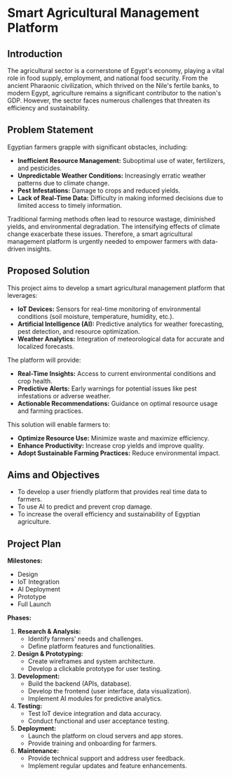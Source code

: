 # Smart Agricultural Management Platform 
## Introduction

The agricultural sector is a cornerstone of Egypt's economy, playing a vital role in food supply, employment, and national food security. From the ancient Pharaonic civilization, which thrived on the Nile's fertile banks, to modern Egypt, agriculture remains a significant contributor to the nation's GDP. However, the sector faces numerous challenges that threaten its efficiency and sustainability.

## Problem Statement

Egyptian farmers grapple with significant obstacles, including:

* **Inefficient Resource Management:** Suboptimal use of water, fertilizers, and pesticides.
* **Unpredictable Weather Conditions:** Increasingly erratic weather patterns due to climate change.
* **Pest Infestations:** Damage to crops and reduced yields.
* **Lack of Real-Time Data:** Difficulty in making informed decisions due to limited access to timely information.

Traditional farming methods often lead to resource wastage, diminished yields, and environmental degradation. The intensifying effects of climate change exacerbate these issues. Therefore, a smart agricultural management platform is urgently needed to empower farmers with data-driven insights.

## Proposed Solution

This project aims to develop a smart agricultural management platform that leverages:

* **IoT Devices:** Sensors for real-time monitoring of environmental conditions (soil moisture, temperature, humidity, etc.).
* **Artificial Intelligence (AI):** Predictive analytics for weather forecasting, pest detection, and resource optimization.
* **Weather Analytics:** Integration of meteorological data for accurate and localized forecasts.

The platform will provide:

* **Real-Time Insights:** Access to current environmental conditions and crop health.
* **Predictive Alerts:** Early warnings for potential issues like pest infestations or adverse weather.
* **Actionable Recommendations:** Guidance on optimal resource usage and farming practices.

This solution will enable farmers to:

* **Optimize Resource Use:** Minimize waste and maximize efficiency.
* **Enhance Productivity:** Increase crop yields and improve quality.
* **Adopt Sustainable Farming Practices:** Reduce environmental impact.

## Aims and Objectives

* To develop a user friendly platform that provides real time data to farmers.
* To use AI to predict and prevent crop damage.
* To increase the overall efficiency and sustainability of Egyptian agriculture.

## Project Plan

**Milestones:**

* Design
* IoT Integration
* AI Deployment
* Prototype
* Full Launch

**Phases:**

1.  **Research & Analysis:**
    * Identify farmers' needs and challenges.
    * Define platform features and functionalities.
2.  **Design & Prototyping:**
    * Create wireframes and system architecture.
    * Develop a clickable prototype for user testing.
3.  **Development:**
    * Build the backend (APIs, database).
    * Develop the frontend (user interface, data visualization).
    * Implement AI modules for predictive analytics.
4.  **Testing:**
    * Test IoT device integration and data accuracy.
    * Conduct functional and user acceptance testing.
5.  **Deployment:**
    * Launch the platform on cloud servers and app stores.
    * Provide training and onboarding for farmers.
6.  **Maintenance:**
    * Provide technical support and address user feedback.
    * Implement regular updates and feature enhancements.

